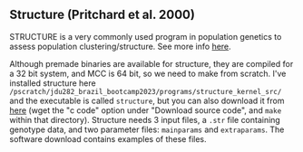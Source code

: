 ## Structure (Pritchard et al. 2000)
STRUCTURE is a very commonly used program in population genetics to assess population clustering/structure. See more info [here](https://web.stanford.edu/group/pritchardlab/structure.html). 

Although premade binaries are available for structure, they are compiled for a 32 bit system, and MCC is 64 bit, so we need to make from scratch. I've installed structure here `/pscratch/jdu282_brazil_bootcamp2023/programs/structure_kernel_src/` and the executable is called `structure`, but you can also download it from [here](https://web.stanford.edu/group/pritchardlab/structure_software/release_versions/v2.3.4/html/structure.html) (wget the "c code" option under "Download source code", and `make` within that directory). Structure needs 3 input files, a `.str` file containing genotype data, and two parameter files: `mainparams` and `extraparams`. The software download contains examples of these files. 
